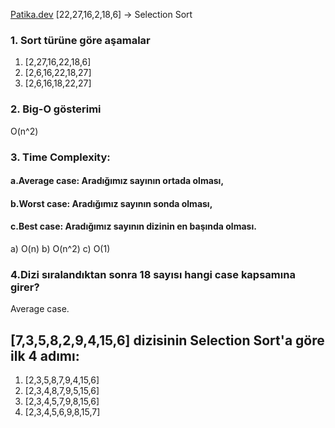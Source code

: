 [Patika.dev](https://www.patika.dev/tr)
[22,27,16,2,18,6] -> Selection Sort

### 1. Sort türüne göre aşamalar

1. [2,27,16,22,18,6]
2. [2,6,16,22,18,27]
3. [2,6,16,18,22,27]

### 2. Big-O gösterimi
O(n^2)

### 3. Time Complexity: 
#### a.Average case: Aradığımız sayının ortada olması, 
#### b.Worst case: Aradığımız sayının sonda olması, 
#### c.Best case: Aradığımız sayının dizinin en başında olması.
a) O(n)
b) O(n^2)
c) O(1)

### 4.Dizi sıralandıktan sonra 18 sayısı hangi case kapsamına girer?
Average case.

## [7,3,5,8,2,9,4,15,6] dizisinin Selection Sort'a göre ilk 4 adımı:
1. [2,3,5,8,7,9,4,15,6]
2. [2,3,4,8,7,9,5,15,6]
3. [2,3,4,5,7,9,8,15,6]
4. [2,3,4,5,6,9,8,15,7]
